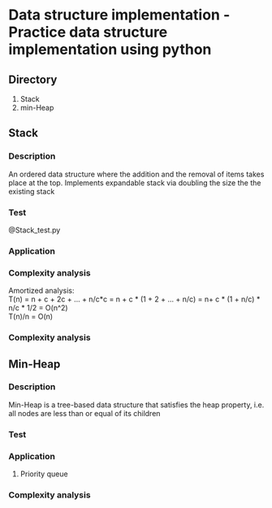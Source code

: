 # Data structure implementation - Practice data structure implementation using python
## Directory
1. Stack
2. min-Heap
## Stack
### Description
An ordered data structure where the addition and the removal of items takes place at the top. Implements expandable stack via doubling the size the the existing stack
### Test
@Stack_test.py
### Application
### Complexity analysis
Amortized analysis:\
T(n) = n + c + 2c + ... + n/c*c = n + c * (1 + 2 + ... + n/c) = n+ c * (1 + n/c) * n/c * 1/2 = O(n^2)\
T(n)/n = O(n)


### Complexity analysis
## Min-Heap
### Description
Min-Heap is a tree-based data structure that satisfies the heap property, i.e. all nodes are less than or equal of its children
### Test
### Application
1. Priority queue

### Complexity analysis
